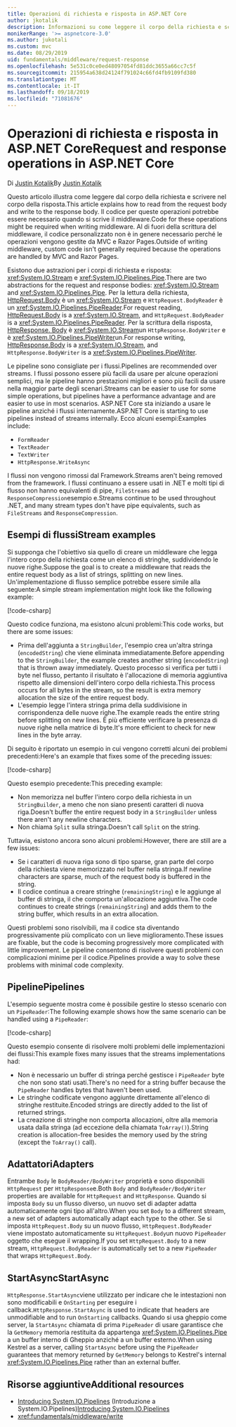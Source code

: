 ```yaml
---
title: Operazioni di richiesta e risposta in ASP.NET Core
author: jkotalik
description: Informazioni su come leggere il corpo della richiesta e scrivere il corpo della risposta in ASP.NET Core.
monikerRange: '>= aspnetcore-3.0'
ms.author: jukotali
ms.custom: mvc
ms.date: 08/29/2019
uid: fundamentals/middleware/request-response
ms.openlocfilehash: 5e531c0ce0ed48097054fd81ddc3655a66cc7c5f
ms.sourcegitcommit: 215954a638d24124f791024c66fd4fb9109fd380
ms.translationtype: MT
ms.contentlocale: it-IT
ms.lasthandoff: 09/18/2019
ms.locfileid: "71081676"
---
```

# <a name="request-and-response-operations-in-aspnet-core"></a><span data-ttu-id="f7b90-103">Operazioni di richiesta e risposta in ASP.NET Core</span><span class="sxs-lookup"><span data-stu-id="f7b90-103">Request and response operations in ASP.NET Core</span></span>

<span data-ttu-id="f7b90-104">Di [Justin Kotalik](https://github.com/jkotalik)</span><span class="sxs-lookup"><span data-stu-id="f7b90-104">By [Justin Kotalik](https://github.com/jkotalik)</span></span>

<span data-ttu-id="f7b90-105">Questo articolo illustra come leggere dal corpo della richiesta e scrivere nel corpo della risposta.</span><span class="sxs-lookup"><span data-stu-id="f7b90-105">This article explains how to read from the request body and write to the response body.</span></span> <span data-ttu-id="f7b90-106">Il codice per queste operazioni potrebbe essere necessario quando si scrive il middleware.</span><span class="sxs-lookup"><span data-stu-id="f7b90-106">Code for these operations might be required when writing middleware.</span></span> <span data-ttu-id="f7b90-107">Al di fuori della scrittura del middleware, il codice personalizzato non è in genere necessario perché le operazioni vengono gestite da MVC e Razor Pages.</span><span class="sxs-lookup"><span data-stu-id="f7b90-107">Outside of writing middleware, custom code isn't generally required because the operations are handled by MVC and Razor Pages.</span></span>

<span data-ttu-id="f7b90-108">Esistono due astrazioni per i corpi di richiesta e risposta: <xref:System.IO.Stream> e <xref:System.IO.Pipelines.Pipe>.</span><span class="sxs-lookup"><span data-stu-id="f7b90-108">There are two abstractions for the request and response bodies: <xref:System.IO.Stream> and <xref:System.IO.Pipelines.Pipe>.</span></span> <span data-ttu-id="f7b90-109">Per la lettura della richiesta, [HttpRequest.Body](xref:Microsoft.AspNetCore.Http.HttpRequest.Body) è un <xref:System.IO.Stream> e `HttpRequest.BodyReader` è un <xref:System.IO.Pipelines.PipeReader>.</span><span class="sxs-lookup"><span data-stu-id="f7b90-109">For request reading, [HttpRequest.Body](xref:Microsoft.AspNetCore.Http.HttpRequest.Body) is a <xref:System.IO.Stream>, and `HttpRequest.BodyReader` is a <xref:System.IO.Pipelines.PipeReader>.</span></span> <span data-ttu-id="f7b90-110">Per la scrittura della risposta, [HttpResponse. Body](xref:Microsoft.AspNetCore.Http.HttpResponse.Body) è <xref:System.IO.Stream>un `HttpResponse.BodyWriter` e è <xref:System.IO.Pipelines.PipeWriter>un.</span><span class="sxs-lookup"><span data-stu-id="f7b90-110">For response writing, [HttpResponse.Body](xref:Microsoft.AspNetCore.Http.HttpResponse.Body) is a <xref:System.IO.Stream>, and `HttpResponse.BodyWriter` is a <xref:System.IO.Pipelines.PipeWriter>.</span></span>

<span data-ttu-id="f7b90-111">Le pipeline sono consigliate per i flussi.</span><span class="sxs-lookup"><span data-stu-id="f7b90-111">Pipelines are recommended over streams.</span></span> <span data-ttu-id="f7b90-112">I flussi possono essere più facili da usare per alcune operazioni semplici, ma le pipeline hanno prestazioni migliori e sono più facili da usare nella maggior parte degli scenari.</span><span class="sxs-lookup"><span data-stu-id="f7b90-112">Streams can be easier to use for some simple operations, but pipelines have a performance advantage and are easier to use in most scenarios.</span></span> <span data-ttu-id="f7b90-113">ASP.NET Core sta iniziando a usare le pipeline anziché i flussi internamente.</span><span class="sxs-lookup"><span data-stu-id="f7b90-113">ASP.NET Core is starting to use pipelines instead of streams internally.</span></span> <span data-ttu-id="f7b90-114">Ecco alcuni esempi:</span><span class="sxs-lookup"><span data-stu-id="f7b90-114">Examples include:</span></span>

* `FormReader`
* `TextReader`
* `TextWriter`
* `HttpResponse.WriteAsync`

<span data-ttu-id="f7b90-115">I flussi non vengono rimossi dal Framework.</span><span class="sxs-lookup"><span data-stu-id="f7b90-115">Streams aren't being removed from the framework.</span></span> <span data-ttu-id="f7b90-116">I flussi continuano a essere usati in .NET e molti tipi di flusso non hanno equivalenti di pipe, `FileStreams` ad `ResponseCompression`esempio e.</span><span class="sxs-lookup"><span data-stu-id="f7b90-116">Streams continue to be used throughout .NET, and many stream types don't have pipe equivalents, such as `FileStreams` and `ResponseCompression`.</span></span>

## <a name="stream-examples"></a><span data-ttu-id="f7b90-117">Esempi di flussi</span><span class="sxs-lookup"><span data-stu-id="f7b90-117">Stream examples</span></span>

<span data-ttu-id="f7b90-118">Si supponga che l'obiettivo sia quello di creare un middleware che legga l'intero corpo della richiesta come un elenco di stringhe, suddividendo le nuove righe.</span><span class="sxs-lookup"><span data-stu-id="f7b90-118">Suppose the goal is to create a middleware that reads the entire request body as a list of strings, splitting on new lines.</span></span> <span data-ttu-id="f7b90-119">Un'implementazione di flusso semplice potrebbe essere simile alla seguente:</span><span class="sxs-lookup"><span data-stu-id="f7b90-119">A simple stream implementation might look like the following example:</span></span>

[!code-csharp[](request-response/samples/3.x/RequestResponseSample/Startup.cs?name=GetListOfStringsFromStream)]

<span data-ttu-id="f7b90-120">Questo codice funziona, ma esistono alcuni problemi:</span><span class="sxs-lookup"><span data-stu-id="f7b90-120">This code works, but there are some issues:</span></span>

* <span data-ttu-id="f7b90-121">Prima dell'aggiunta a `StringBuilder`, l'esempio crea un'altra stringa (`encodedString`) che viene eliminata immediatamente.</span><span class="sxs-lookup"><span data-stu-id="f7b90-121">Before appending to the `StringBuilder`, the example creates another string (`encodedString`) that is thrown away immediately.</span></span> <span data-ttu-id="f7b90-122">Questo processo si verifica per tutti i byte nel flusso, pertanto il risultato è l'allocazione di memoria aggiuntiva rispetto alle dimensioni dell'intero corpo della richiesta.</span><span class="sxs-lookup"><span data-stu-id="f7b90-122">This process occurs for all bytes in the stream, so the result is extra memory allocation the size of the entire request body.</span></span>
* <span data-ttu-id="f7b90-123">L'esempio legge l'intera stringa prima della suddivisione in corrispondenza delle nuove righe.</span><span class="sxs-lookup"><span data-stu-id="f7b90-123">The example reads the entire string before splitting on new lines.</span></span> <span data-ttu-id="f7b90-124">È più efficiente verificare la presenza di nuove righe nella matrice di byte.</span><span class="sxs-lookup"><span data-stu-id="f7b90-124">It's more efficient to check for new lines in the byte array.</span></span>

<span data-ttu-id="f7b90-125">Di seguito è riportato un esempio in cui vengono corretti alcuni dei problemi precedenti:</span><span class="sxs-lookup"><span data-stu-id="f7b90-125">Here's an example that fixes some of the preceding issues:</span></span>

[!code-csharp[](request-response/samples/3.x/RequestResponseSample/Startup.cs?name=GetListOfStringsFromStreamMoreEfficient)]

<span data-ttu-id="f7b90-126">Questo esempio precedente:</span><span class="sxs-lookup"><span data-stu-id="f7b90-126">This preceding example:</span></span>

* <span data-ttu-id="f7b90-127">Non memorizza nel buffer l'intero corpo della richiesta in un `StringBuilder`, a meno che non siano presenti caratteri di nuova riga.</span><span class="sxs-lookup"><span data-stu-id="f7b90-127">Doesn't buffer the entire request body in a `StringBuilder` unless there aren't any newline characters.</span></span>
* <span data-ttu-id="f7b90-128">Non chiama `Split` sulla stringa.</span><span class="sxs-lookup"><span data-stu-id="f7b90-128">Doesn't call `Split` on the string.</span></span>

<span data-ttu-id="f7b90-129">Tuttavia, esistono ancora sono alcuni problemi:</span><span class="sxs-lookup"><span data-stu-id="f7b90-129">However, there are still are a few issues:</span></span>

* <span data-ttu-id="f7b90-130">Se i caratteri di nuova riga sono di tipo sparse, gran parte del corpo della richiesta viene memorizzato nel buffer nella stringa.</span><span class="sxs-lookup"><span data-stu-id="f7b90-130">If newline characters are sparse, much of the request body is buffered in the string.</span></span>
* <span data-ttu-id="f7b90-131">Il codice continua a creare stringhe (`remainingString`) e le aggiunge al buffer di stringa, il che comporta un'allocazione aggiuntiva.</span><span class="sxs-lookup"><span data-stu-id="f7b90-131">The code continues to create strings (`remainingString`) and adds them to the string buffer, which results in an extra allocation.</span></span>

<span data-ttu-id="f7b90-132">Questi problemi sono risolvibili, ma il codice sta diventando progressivamente più complicato con un lieve miglioramento.</span><span class="sxs-lookup"><span data-stu-id="f7b90-132">These issues are fixable, but the code is becoming progressively more complicated with little improvement.</span></span> <span data-ttu-id="f7b90-133">Le pipeline consentono di risolvere questi problemi con complicazioni minime per il codice.</span><span class="sxs-lookup"><span data-stu-id="f7b90-133">Pipelines provide a way to solve these problems with minimal code complexity.</span></span>

## <a name="pipelines"></a><span data-ttu-id="f7b90-134">Pipeline</span><span class="sxs-lookup"><span data-stu-id="f7b90-134">Pipelines</span></span>

<span data-ttu-id="f7b90-135">L'esempio seguente mostra come è possibile gestire lo stesso scenario con un `PipeReader`:</span><span class="sxs-lookup"><span data-stu-id="f7b90-135">The following example shows how the same scenario can be handled using a `PipeReader`:</span></span>

[!code-csharp[](request-response/samples/3.x/RequestResponseSample/Startup.cs?name=GetListOfStringFromPipe)]

<span data-ttu-id="f7b90-136">Questo esempio consente di risolvere molti problemi delle implementazioni dei flussi:</span><span class="sxs-lookup"><span data-stu-id="f7b90-136">This example fixes many issues that the streams implementations had:</span></span>

* <span data-ttu-id="f7b90-137">Non è necessario un buffer di stringa perché gestisce i `PipeReader` byte che non sono stati usati.</span><span class="sxs-lookup"><span data-stu-id="f7b90-137">There's no need for a string buffer because the `PipeReader` handles bytes that haven't been used.</span></span>
* <span data-ttu-id="f7b90-138">Le stringhe codificate vengono aggiunte direttamente all'elenco di stringhe restituite.</span><span class="sxs-lookup"><span data-stu-id="f7b90-138">Encoded strings are directly added to the list of returned strings.</span></span>
* <span data-ttu-id="f7b90-139">La creazione di stringhe non comporta allocazioni, oltre alla memoria usata dalla stringa (ad eccezione della chiamata `ToArray()`).</span><span class="sxs-lookup"><span data-stu-id="f7b90-139">String creation is allocation-free besides the memory used by the string (except the `ToArray()` call).</span></span>

## <a name="adapters"></a><span data-ttu-id="f7b90-140">Adattatori</span><span class="sxs-lookup"><span data-stu-id="f7b90-140">Adapters</span></span>

<span data-ttu-id="f7b90-141">Entrambe `Body` le `BodyReader/BodyWriter` proprietà e sono disponibili `HttpRequest` per `HttpResponse`e.</span><span class="sxs-lookup"><span data-stu-id="f7b90-141">Both `Body` and `BodyReader/BodyWriter` properties are available for `HttpRequest` and `HttpResponse`.</span></span> <span data-ttu-id="f7b90-142">Quando si imposta `Body` su un flusso diverso, un nuovo set di adapter adatta automaticamente ogni tipo all'altro.</span><span class="sxs-lookup"><span data-stu-id="f7b90-142">When you set `Body` to a different stream, a new set of adapters automatically adapt each type to the other.</span></span> <span data-ttu-id="f7b90-143">Se si imposta `HttpRequest.Body` su un nuovo flusso, `HttpRequest.BodyReader` viene impostato automaticamente su `HttpRequest.Body`un nuovo `PipeReader` oggetto che esegue il wrapping.</span><span class="sxs-lookup"><span data-stu-id="f7b90-143">If you set `HttpRequest.Body` to a new stream, `HttpRequest.BodyReader` is automatically set to a new `PipeReader` that wraps `HttpRequest.Body`.</span></span>

## <a name="startasync"></a><span data-ttu-id="f7b90-144">StartAsync</span><span class="sxs-lookup"><span data-stu-id="f7b90-144">StartAsync</span></span>

<span data-ttu-id="f7b90-145">`HttpResponse.StartAsync`viene utilizzato per indicare che le intestazioni non sono modificabili e `OnStarting` per eseguire i callback.</span><span class="sxs-lookup"><span data-stu-id="f7b90-145">`HttpResponse.StartAsync` is used to indicate that headers are unmodifiable and to run `OnStarting` callbacks.</span></span> <span data-ttu-id="f7b90-146">Quando si usa gheppio come server, la `StartAsync` chiamata di prima `PipeReader` di usare garantisce che la `GetMemory` memoria restituita da appartenga <xref:System.IO.Pipelines.Pipe> a un buffer interno di Gheppio anziché a un buffer esterno.</span><span class="sxs-lookup"><span data-stu-id="f7b90-146">When using Kestrel as a server, calling `StartAsync` before using the `PipeReader` guarantees that memory returned by `GetMemory` belongs to Kestrel's internal <xref:System.IO.Pipelines.Pipe> rather than an external buffer.</span></span>

## <a name="additional-resources"></a><span data-ttu-id="f7b90-147">Risorse aggiuntive</span><span class="sxs-lookup"><span data-stu-id="f7b90-147">Additional resources</span></span>

* <span data-ttu-id="f7b90-148">[Introducing System.IO.Pipelines](https://devblogs.microsoft.com/dotnet/system-io-pipelines-high-performance-io-in-net/) (Introduzione a System.IO.Pipelines)</span><span class="sxs-lookup"><span data-stu-id="f7b90-148">[Introducing System.IO.Pipelines](https://devblogs.microsoft.com/dotnet/system-io-pipelines-high-performance-io-in-net/)</span></span>
* <xref:fundamentals/middleware/write>
